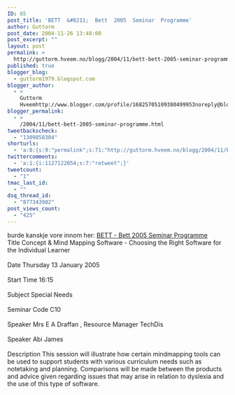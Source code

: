 ```yaml
---
ID: 65
post_title: 'BETT  &#8211;  Bett  2005  Seminar  Programme'
author: Guttorm
post_date: 2004-11-26 13:48:00
post_excerpt: ""
layout: post
permalink: >
  http://guttorm.hveem.no/blogg/2004/11/bett-bett-2005-seminar-programme/
published: true
blogger_blog:
  - guttorm1979.blogspot.com
blogger_author:
  - >
    Guttorm
    Hveemhttp://www.blogger.com/profile/16825705109380499953noreply@blogger.com
blogger_permalink:
  - >
    /2004/11/bett-bett-2005-seminar-programme.html
tweetbackscheck:
  - "1309858304"
shorturls:
  - 'a:8:{s:9:"permalink";s:71:"http://guttorm.hveem.no/blogg/2004/11/bett-bett-2005-seminar-programme/";s:7:"tinyurl";s:25:"http://tinyurl.com/8cpwml";s:4:"isgd";s:17:"http://is.gd/gHBA";s:5:"bitly";s:18:"http://bit.ly/WlI8";s:5:"snipr";s:22:"http://snipr.com/ah377";s:5:"snurl";s:22:"http://snurl.com/ah377";s:7:"snipurl";s:24:"http://snipurl.com/ah377";s:4:"trim";s:17:"http://tr.im/bxzu";}'
twittercomments:
  - 'a:1:{i:1127122054;s:7:"retweet";}'
tweetcount:
  - "1"
tmac_last_id:
  - ""
dsq_thread_id:
  - "877343982"
post_views_count:
  - "425"
---
```

burde kanskje vore innom her: <a href="http://www.bettshow.co.uk/visitor/seminars/?mod_seminar_id={422D6106-8E83-4752-AF3C-E3E3E47C81F3}&amp;xsl_seminar=1">BETT - Bett 2005 Seminar Programme </a>
<br />Title	Concept & Mind Mapping Software - Choosing the Right Software for the Individual Learner	
<br />Date	Thursday 13 January 2005	
<br />Start Time	16:15	
<br />Subject	Special Needs  	
<br />Seminar Code C10	
<br />Speaker	Mrs E A Draffan , Resource Manager TechDis	
<br />Speaker	Abi James	
<br />Description	This session will illustrate how certain mindmapping tools can be used to support students with various curriculum needs such as notetaking and planning. Comparisons will be made between the products and advice given regarding issues that may arise in relation to dyslexia and the use of this type of software.